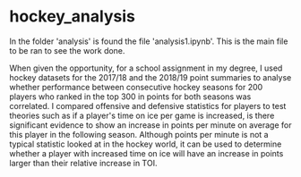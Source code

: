 # hockey_analysis
In the folder 'analysis' is found the file 'analysis1.ipynb'.  This is the main file to be ran to see the work done. 

When given the opportunity, for a school assignment in my degree, I used hockey datasets for the 2017/18 and the 2018/19 point summaries to analyse whether performance between consecutive hockey seasons for 200 players who ranked in the top 300 in points for both seasons was correlated. I compared offensive and defensive statistics for players to test theories such as if a player's time on ice per game is increased, is there significant evidence to show an increase in points per minute on average for this player in the following season.  Although points per minute is not a typical statistic looked at in the hockey world, it can be used to determine whether a player with increased time on ice will have an increase in points larger than their relative increase in TOI.
